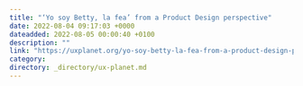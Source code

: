 ```yaml
---
title: "‘Yo soy Betty, la fea’ from a Product Design perspective"
date: 2022-08-04 09:17:03 +0000
dateadded: 2022-08-05 00:00:40 +0100
description: ""
link: "https://uxplanet.org/yo-soy-betty-la-fea-from-a-product-design-perspective-3825101b74d7?source=rss----819cc2aaeee0---4"
category:
directory: _directory/ux-planet.md
---
```

